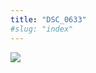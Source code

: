 ```yaml
---
title: "DSC_0633"
#slug: "index"
---
```


[![](/wp-content/2015/05/DSC_0633-300x201.jpg)](/wp-content/2015/05/DSC_0633.jpg)